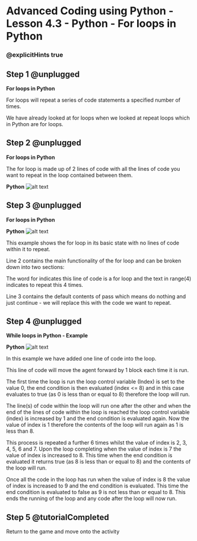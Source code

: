 # Advanced Coding using Python - Lesson 4.3 - Python - For loops in Python

### @explicitHints true

## Step 1 @unplugged
**For loops in Python**

For loops will repeat a series of code statements a specified number of times.

We have already looked at for loops when we looked at repeat loops which in Python are for loops.

## Step 2 @unplugged
**For loops in Python**

The for loop is made up of 2 lines of code with all the lines of code you want to repeat in the loop contained between them.

**Python**
![alt text](https://advancedpython.codingcredentials.com/Lesson4/4.3/images/1.jpg?raw=true "Python")

## Step 3 @unplugged
**For loops in Python**

**Python**
![alt text](https://advancedpython.codingcredentials.com/Lesson4/4.3/images/2.jpg?raw=true "Python")

This example shows the for loop in its basic state with no lines of code within it to repeat.

Line 2 contains the main functionality of the for loop and can be broken down into two sections:

The word for indicates this line of code is a for loop and the text in range(4) indicates to repeat this 4 times.

Line 3 contains the default contents of pass which means do nothing and just continue - we will replace this with the code we want to repeat.

## Step 4 @unplugged
**While loops in Python - Example**

**Python**
![alt text](https://advancedpython.codingcredentials.com/Lesson4/4.3/images/3.jpg?raw=true "Python")


In this example we have added one line of code into the loop.

This line of code will move the agent forward by 1 block each time it is run.

The first time the loop is run the loop control variable (Index) is set to the value 0, the end condition is then evaluated (index <= 8) and in this case evaluates to true (as 0 is less than or equal to 8) therefore the loop will run.

The line(s) of code within the loop will run one after the other and when the end of the lines of code within the loop is reached the loop control variable (index) is increased by 1 and the end condition is evaluated again. Now the value of index is 1 therefore the contents of the loop will run again as 1 is less than 8.

This process is repeated a further 6 times whilst the value of index is 2, 3, 4, 5, 6 and 7. Upon the loop completing when the value of index is 7 the value of index is increased to 8. This time when the end condition is evaluated it returns true (as 8 is less than or equal to 8) and the contents of the loop will run.

Once all the code in the loop has run when the value of index is 8 the value of index is increased to 9 and the end condition is evaluated. This time the end condition is evaluated to false as 9 is not less than or equal to 8. This ends the running of the loop and any code after the loop will now run.

## Step 5 @tutorialCompleted
Return to the game and move onto the activity